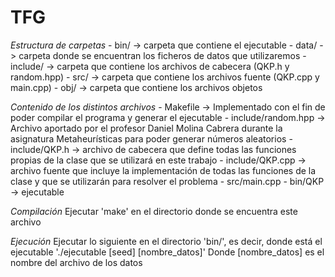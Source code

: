 # TFG
*Estructura de carpetas*
	- bin/ -> carpeta que contiene el ejecutable
	- data/ -> carpeta donde se encuentran los ficheros de datos que utilizaremos
	- include/ -> carpeta que contiene los archivos de cabecera (QKP.h y random.hpp)
	- src/ -> carpeta que contiene los archivos fuente (QKP.cpp y main.cpp)
	- obj/ -> carpeta que contiene los archivos objetos
	
*Contenido de los distintos archivos*
	- Makefile -> Implementado con el fin de poder compilar el programa y generar el ejecutable
	- include/random.hpp -> Archivo aportado por el profesor Daniel Molina Cabrera durante la asignatura Metaheurísticas para poder generar números aleatorios
	- include/QKP.h -> archivo de cabecera que define todas las funciones propias de la clase que se utilizará en este trabajo
	- include/QKP.cpp -> archivo fuente que incluye la implementación de todas las funciones de la clase y que se utilizarán para resolver el problema
	- src/main.cpp
	- bin/QKP -> ejecutable
	
*Compilación*
Ejecutar 'make' en el directorio donde se encuentra este archivo
	
*Ejecución*
Ejecutar lo siguiente en el directorio 'bin/', es decir, donde está el ejecutable
	'./ejecutable [seed] [nombre_datos]'
 Donde [nombre_datos] es el nombre del archivo de los datos
